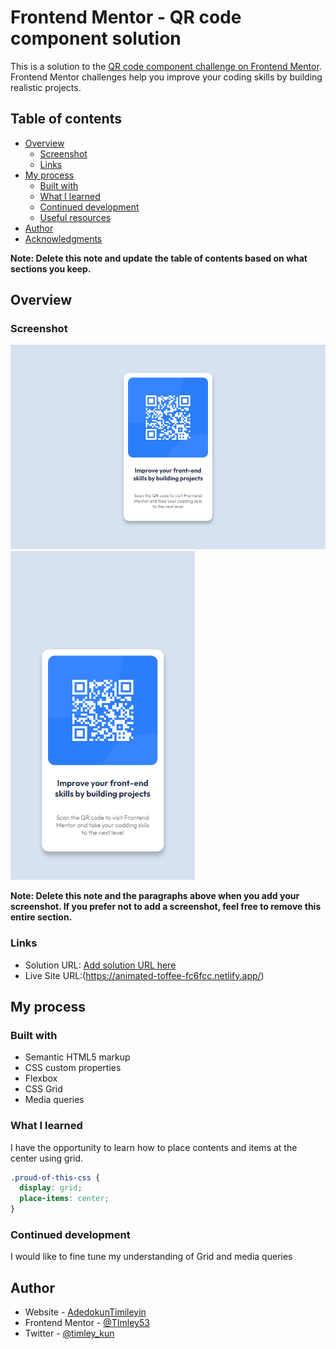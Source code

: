 # Frontend Mentor - QR code component solution

This is a solution to the [QR code component challenge on Frontend Mentor](https://www.frontendmentor.io/challenges/qr-code-component-iux_sIO_H). Frontend Mentor challenges help you improve your coding skills by building realistic projects.

## Table of contents

- [Overview](#overview)
  - [Screenshot](#screenshot)
  - [Links](#links)
- [My process](#my-process)
  - [Built with](#built-with)
  - [What I learned](#what-i-learned)
  - [Continued development](#continued-development)
  - [Useful resources](#useful-resources)
- [Author](#author)
- [Acknowledgments](#acknowledgments)

**Note: Delete this note and update the table of contents based on what sections you keep.**

## Overview

### Screenshot

![](./Qr-component.png)
![](./Qr-component-mobile.png)

**Note: Delete this note and the paragraphs above when you add your screenshot. If you prefer not to add a screenshot, feel free to remove this entire section.**

### Links

- Solution URL: [Add solution URL here](https://your-solution-url.com)
- Live Site URL:(https://animated-toffee-fc6fcc.netlify.app/)

## My process

### Built with

- Semantic HTML5 markup
- CSS custom properties
- Flexbox
- CSS Grid
- Media queries

### What I learned

I have the opportunity to learn how to place contents and items at the center using grid.

```css
.proud-of-this-css {
  display: grid;
  place-items: center;
}
```

### Continued development

I would like to fine tune my understanding of Grid and media queries

## Author

- Website - [AdedokunTimileyin](https://www.linkedin.com/in/timileyin-adedokun-35b36b219)
- Frontend Mentor - [@TImley53](https://www.frontendmentor.io/profile/yourusername)
- Twitter - [@timley_kun](https://www.twitter.com/yourusername)
